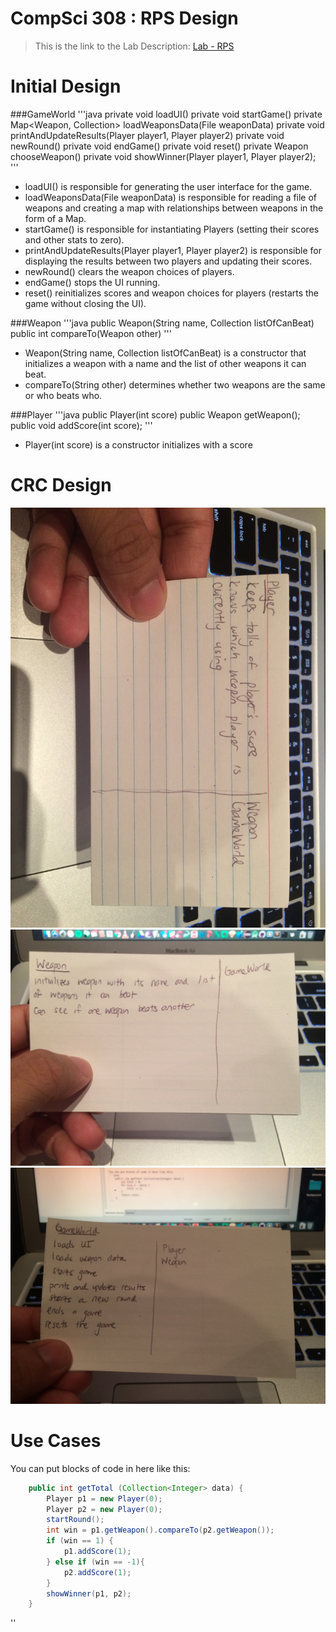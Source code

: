 CompSci 308 : RPS Design
===================

> This is the link to the Lab Description: 
[Lab - RPS](http://www.cs.duke.edu/courses/compsci308/spring16/classwork/02_design_rps/index.php)

Initial Design
=======

###GameWorld
'''java
	private void loadUI()
	private void startGame()
 	private Map<Weapon, Collection<Weapon>> loadWeaponsData(File weaponData)
 	private void printAndUpdateResults(Player player1, Player player2) 
 	private void newRound()
	private void endGame()
	private void reset()
	private Weapon chooseWeapon()
	private void showWinner(Player player1, Player player2);
'''
* loadUI() is responsible for generating the user interface for the game.
* loadWeaponsData(File weaponData) is responsible for reading a file of weapons and creating a map with relationships between weapons in the form of a Map.
* startGame() is responsible for instantiating Players (setting their scores and other stats to zero).
* printAndUpdateResults(Player player1, Player player2) is responsible for displaying the results between two players and updating their scores.
* newRound() clears the weapon choices of players.
* endGame() stops the UI running.
* reset() reinitializes scores and weapon choices for players (restarts the game without closing the UI).


###Weapon
'''java
	public Weapon(String name, Collection<Weapon> listOfCanBeat)
	public int compareTo(Weapon other)
'''
* Weapon(String name, Collection<String> listOfCanBeat) is a constructor that initializes a weapon with a name and the list of other weapons it can beat.
* compareTo(String other) determines whether two weapons are the same or who beats who.

###Player
'''java
	public Player(int score)
	public Weapon getWeapon();
	public void addScore(int score);
'''
* Player(int score) is a constructor initializes with a score


CRC Design
=======

![This is cool, too bad you can't see it](IMG_9844.JPG "Our CRC cards")
![This is cool, too bad you can't see it](IMG_9845.JPG "Our CRC cards")
![This is cool, too bad you can't see it](IMG_9846.JPG "Our CRC cards")

Use Cases
=======

You can put blocks of code in here like this:
```java
    public int getTotal (Collection<Integer> data) {
        Player p1 = new Player(0);
        Player p2 = new Player(0);
        startRound();
        int win = p1.getWeapon().compareTo(p2.getWeapon());
        if (win == 1) {
        	p1.addScore(1);
        } else if (win == -1){
        	p2.addScore(1);
        }      
        showWinner(p1, p2);
    }
```

''

